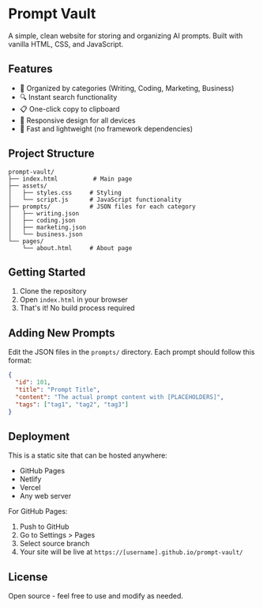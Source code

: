 # Prompt Vault

A simple, clean website for storing and organizing AI prompts. Built with vanilla HTML, CSS, and JavaScript.

## Features

- 📁 Organized by categories (Writing, Coding, Marketing, Business)
- 🔍 Instant search functionality
- 📋 One-click copy to clipboard
- 📱 Responsive design for all devices
- 🚀 Fast and lightweight (no framework dependencies)

## Project Structure

```
prompt-vault/
├── index.html          # Main page
├── assets/
│   ├── styles.css     # Styling
│   └── script.js      # JavaScript functionality
├── prompts/           # JSON files for each category
│   ├── writing.json
│   ├── coding.json
│   ├── marketing.json
│   └── business.json
└── pages/
    └── about.html     # About page
```

## Getting Started

1. Clone the repository
2. Open `index.html` in your browser
3. That's it! No build process required

## Adding New Prompts

Edit the JSON files in the `prompts/` directory. Each prompt should follow this format:

```json
{
  "id": 101,
  "title": "Prompt Title",
  "content": "The actual prompt content with [PLACEHOLDERS]",
  "tags": ["tag1", "tag2", "tag3"]
}
```

## Deployment

This is a static site that can be hosted anywhere:
- GitHub Pages
- Netlify
- Vercel
- Any web server

For GitHub Pages:
1. Push to GitHub
2. Go to Settings > Pages
3. Select source branch
4. Your site will be live at `https://[username].github.io/prompt-vault/`

## License

Open source - feel free to use and modify as needed.